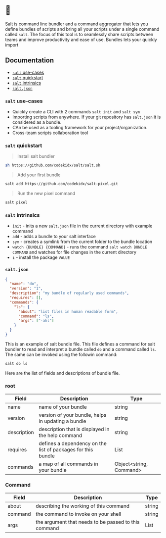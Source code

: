# 🧂

Salt is command line bundler and a command aggregator that lets you define
bundles of scripts and bring all your scripts under a single command called
`salt`. The focus of this tool is to seamlessly share scripts between teams and
improve productivity and ease of use. Bundles lets your quickly import

## Documentation

- [`salt` use-cases](#salt-use-cases)
- [`salt` quickstart](#salt-quickstart)
- [`salt` intrinsics](#salt-intrinsics)
- [`salt.json`](#saltjson)

### `salt` use-cases

- Quickly create a CLI with 2 commands `salt init` and `salt sym`
- Importing scripts from anywhere. If your git repository has `salt.json` it is
  considered as a bundle.
- CAn be used as a tooling framework for your project/organization.
- Cross-team scripts collaboration tool

### `salt` quickstart

> Install salt bundler

```sh
sh https://github.com/codekidx/salt/salt.sh
```

> Add your first bundle

```sh
salt add https://github.com/codekidx/salt-pixel.git
```

> Run the new pixel command

```sh
salt pixel
```

### `salt` intrinsics

- `init` - inits a new `salt.json` file in the current directory with example
  command
- `add` - adds a bundle to your salt interface
- `sym` - creates a symlink from the current folder to the bundle location
- `watch {BUNDLE} {COMMAND}` - runs the command `salt watch BUNDLE COMMAND` and
  watches for file changes in the current directory
- `i` - install the package `VALUE`

### `salt.json`

```json
{
  "name": "do",
  "version": "1",
  "description": "my bundle of regularly used commands",
  "requires": [],
  "commands": {
    "ls": {
      "about": "list files in human readable form",
      "command": "ls",
      "args": ["-ahl"]
    }
  }
}
```

This is an example of salt bundle file. This file defines a command for salt
bundler to read and interpret a bundle called `do` and a command called `ls`.
The same can be invoked using the followin command:

```sh
salt do ls
```

Here are the list of fields and descriptions of bundle file.

### root

| Field       | Description                                                  | Type                    |
| ----------- | ------------------------------------------------------------ | ----------------------- |
| name        | name of your bundle                                          | string                  |
| version     | version of your bundle, helps in updating a bundle           | string                  |
| description | description that is displayed in the help command            | string                  |
| requires    | defines a dependency on the list of packages for this bundle | List<string>            |
| commands    | a map of all commands in your bundle                         | Object<string, Command> |

### Command

| Field   | Description                                          | Type         |
| ------- | ---------------------------------------------------- | ------------ |
| about   | describing the working of this command               | string       |
| command | the command to invoke on your shell                  | string       |
| args    | the argument that needs to be passed to this command | List<string> |

